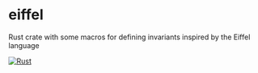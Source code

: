 # eiffel

Rust crate with some macros for defining invariants inspired by the Eiffel language

[![Rust](https://github.com/matthiasg/eiffel/actions/workflows/rust.yml/badge.svg?branch=main)](https://github.com/matthiasg/eiffel/actions/workflows/rust.yml)
